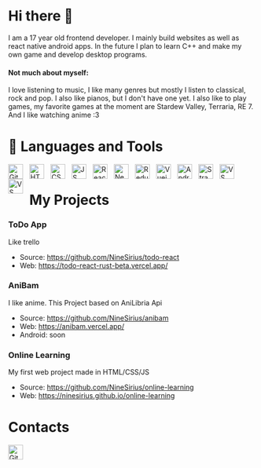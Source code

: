 # Hi there 👋
I am a 17 year old frontend developer. I mainly build websites as well as react native android apps. In the future I plan to learn C++ and make my own game and develop desktop programs. 

#### Not much about myself:
I love listening to music, I like many genres but mostly I listen to classical, rock and pop. I also like pianos, but I don't have one yet. I also like to play games, my favorite games at the moment are Stardew Valley, Terraria, RE 7. And I like watching anime :3

# 🧰 Languages and Tools

<img align="left" alt="Git" width="30px" style="padding-right:10px;" src="https://cdn.jsdelivr.net/gh/devicons/devicon/icons/git/git-original.svg" />
<img align="left" alt="HTML" width="30px" style="padding-right:10px;" src="https://cdn.jsdelivr.net/gh/devicons/devicon/icons/html5/html5-plain.svg" />
<img align="left" alt="CSS" width="30px" style="padding-right:10px;" src="https://cdn.jsdelivr.net/gh/devicons/devicon/icons/css3/css3-plain.svg" />
<img align="left" alt="JS" width="30px" style="padding-right:10px;" src="https://cdn.jsdelivr.net/gh/devicons/devicon/icons/javascript/javascript-plain.svg" />
<img align="left" alt="React" width="30px" style="padding-right:10px;" src="https://cdn.jsdelivr.net/gh/devicons/devicon/icons/react/react-original.svg" />
<img align="left" alt="Nextjs" width="30px" style="padding-right:10px;" src="https://seeklogo.com/images/N/next-js-icon-logo-EE302D5DBD-seeklogo.com.png" />
<img align="left" alt="Redux" width="30px" style="padding-right:10px;" src="https://cdn.jsdelivr.net/gh/devicons/devicon/icons/redux/redux-original.svg" />
<img align="left" alt="Vuejs" width="30px" style="padding-right:10px;" src="https://cdn.jsdelivr.net/gh/devicons/devicon/icons/vuejs/vuejs-original.svg" />
<img align="left" alt="Android React Native" width="30px" style="padding-right:10px;" src="https://cdn.jsdelivr.net/gh/devicons/devicon/icons/android/android-plain.svg" />
<img align="left" alt="Strapi" width="30px" style="padding-right:10px;" src="https://assets.super.so/e7c0f16c-8bd3-4c76-8075-4c86f986e1b2/uploads/favicon/9c68ae10-0a8a-4e3f-9084-3625b19df9cb.png" />
<img align="left" alt="VS Code" width="30px" style="padding-right:10px;" src="https://cdn.jsdelivr.net/gh/devicons/devicon/icons/vscode/vscode-original.svg" />
<img align="left" alt="VS Code" width="30px" style="padding-right:10px;" src="https://cdn.jsdelivr.net/gh/devicons/devicon/icons/python/python-original.svg" />
</br>

#

# My Projects 
### ToDo App
Like trello

- Source: https://github.com/NineSirius/todo-react
- Web: https://todo-react-rust-beta.vercel.app/

### AniBam
I like anime. This Project based on AniLibria Api

- Source: https://github.com/NineSirius/anibam
- Web: https://anibam.vercel.app/
- Android: soon

### Online Learning
My first web project made in HTML/CSS/JS
- Source: https://github.com/NineSirius/online-learning
- Web: https://ninesirius.github.io/online-learning

# Contacts

<a href="https://t.me/NineSirius"><img align="left" alt="Git" width="30px" style="padding-right:10px;" src="https://cdn.pixabay.com/photo/2021/12/27/10/50/telegram-icon-6896828_1280.png" /> <a/>





